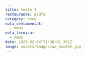 ```yaml
---
title: teste 3
restaurante: asdfa
category: doce
nota_sentimental:
  - news
nota_tecnica:
  - news
date: 2023-02-04T21:38:01.391Z
image: assets/images/ww_osq8h2.jpg
---
```

